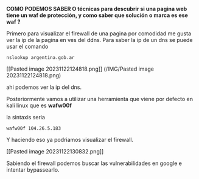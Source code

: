 
**COMO PODEMOS SABER O técnicas para descubrir si una pagina web tiene un waf de protección, y como saber que solución o marca es ese waf ?**


Primero para visualizar el firewall de una pagina por comodidad me gusta ver la ip de la pagina en ves del ddns.
Para saber la ip de un dns se puede usar el comando

```
nslookup argentina.gob.ar
```


[[Pasted image 20231122124818.png]] (/IMG/Pasted image 20231122124818.png)

ahi podemos ver la ip del dns.

Posteriormente vamos a utilizar una herramienta que viene por defecto en kali linux que es **wafw00f**

la sintaxis seria
```
wafw00f 104.26.5.183
```


Y haciendo eso ya podriamos visualizar el firewall.

[[Pasted image 20231122130832.png]]

Sabiendo el firewall podemos buscar las vulnerabilidades en google e intentar bypassearlo.

